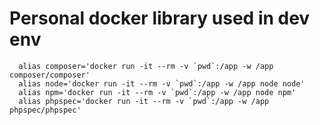# Personal docker library used in dev env

```
  alias composer='docker run -it --rm -v `pwd`:/app -w /app composer/composer'
  alias node='docker run -it --rm -v `pwd`:/app -w /app node node'
  alias npm='docker run -it --rm -v `pwd`:/app -w /app node npm'
  alias phpspec='docker run -it --rm -v `pwd`:/app -w /app phpspec/phpspec'
```
